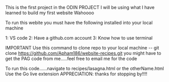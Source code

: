 This is the first project in the ODIN PROJECT
I will be using what I have learned to build my first website
Wahoooo

To run this webite you must have the following installed into your local machine

1: VS code
2: Have a github.com account
3: Know how to use terminal

IMPORTANT
Use this command to clone repo to your local machine
-- git clone https://github.com/Apham186/website-recipes.git
you might have to get the PAG code from me.....feel free to email me for the code

To run this code......navigate to recipes/lasagna.html or the otherName.html
Use the Go live extension
APPRECIATION:
thanks for stopping by!!!!
